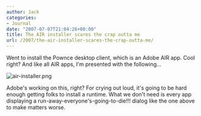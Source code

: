 ```yaml
---
author: Jack
categories:
- Journal
date: "2007-07-07T21:04:26+00:00"
title: The AIR installer scares the crap outta me
url: /2007/the-air-installer-scares-the-crap-outta-me/
---
```


Went to install the Pownce desktop client, which is an Adobe AIR app. Cool right? And like all AIR apps, I'm presented with the following&#8230;

![air-installer.png][1]

Adobe's working on this, right? For crying out loud, it's going to be hard enough getting folks to install a runtime. What we don't need is every app displaying a run-away-everyone's-going-to-die!!! dialog like the one above to make matters worse.

 [1]: files/air-installer.png